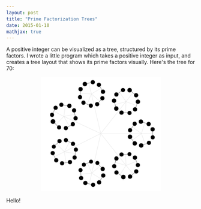 ```yaml
---
layout: post
title: "Prime Factorization Trees"
date: 2015-01-10
mathjax: true
---
```



A positive integer can be visualized as a tree, structured by its prime factors. I wrote a little program which takes a positive integer as input, and creates a tree layout that shows its prime factors visually. Here's the tree for 70:

<p align="center">
  <img width="320"  src="/assets/screen-shot-2012-10-07-at-9-55-37-am.png">
</p>

Hello!
